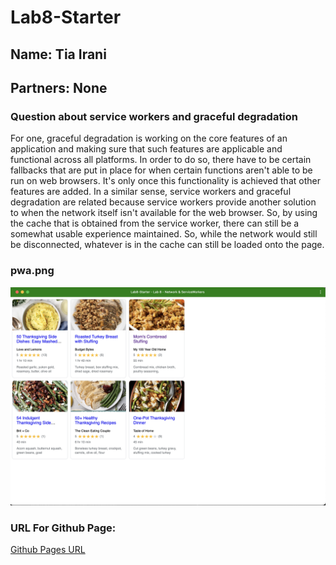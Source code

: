# Lab8-Starter

## Name: Tia Irani
## Partners: None

### Question about service workers and graceful degradation

For one, graceful degradation is working on the core features of an application and making sure that such features are applicable and functional across all platforms. In order to do so, there have to be certain fallbacks that are put in place for when certain functions aren't able to be run on web browsers. It's only once this functionality is achieved that other features are added. In a similar sense, service workers and graceful degradation are related because service workers provide another solution to when the network itself isn't available for the web browser. So, by using the cache that is obtained from the service worker, there can still be a somewhat usable experience maintained. So, while the network would still be disconnected, whatever is in the cache can still be loaded onto the page.


### pwa.png
![pwa.png](pwa.png)

### URL For Github Page: 

[Github Pages URL]()
